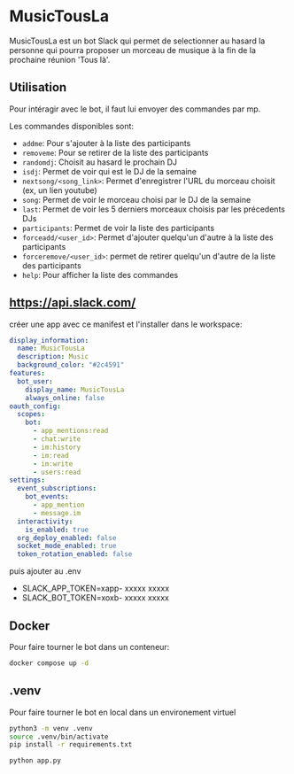 # MusicTousLa

MusicTousLa est un bot Slack qui permet de selectionner au hasard la personne qui pourra proposer un morceau de musique à la fin de la prochaine réunion 'Tous là'.

## Utilisation

Pour intéragir avec le bot, il faut lui envoyer des commandes par mp.

Les commandes disponibles sont:
- `addme`: Pour s'ajouter à la liste des participants
- `removeme`: Pour se retirer de la liste des participants
- `randomdj`: Choisit au hasard le prochain DJ
- `isdj`: Permet de voir qui est le DJ de la semaine
- `nextsong/<song_link>`: Permet d'enregistrer l'URL du morceau choisit (ex, un lien youtube)
- `song`: Permet de voir le morceau choisi par le DJ de la semaine
- `last`: Permet de voir les 5 derniers morceaux choisis par les précedents DJs
- `participants`: Permet de voir la liste des participants
- `forceadd/<user_id>`: Permet d'ajouter quelqu'un d'autre à la liste des participants
- `forceremove/<user_id>`: permet de retirer quelqu'un d'autre de la liste des participants
- `help`: Pour afficher la liste des commandes

## https://api.slack.com/

créer une app avec ce manifest et l'installer dans le workspace: 

```yaml
display_information:
  name: MusicTousLa
  description: Music
  background_color: "#2c4591"
features:
  bot_user:
    display_name: MusicTousLa
    always_online: false
oauth_config:
  scopes:
    bot:
      - app_mentions:read
      - chat:write
      - im:history
      - im:read
      - im:write
      - users:read
settings:
  event_subscriptions:
    bot_events:
      - app_mention
      - message.im
  interactivity:
    is_enabled: true
  org_deploy_enabled: false
  socket_mode_enabled: true
  token_rotation_enabled: false
```
puis ajouter au .env
- SLACK_APP_TOKEN=xapp- xxxxx xxxxx
- SLACK_BOT_TOKEN=xoxb- xxxxx xxxxx

## Docker

Pour faire tourner le bot dans un conteneur:

   ```bash
   docker compose up -d
   ```

## .venv

Pour faire tourner le bot en local dans un environement virtuel
```bash
python3 -m venv .venv
source .venv/bin/activate
pip install -r requirements.txt
```
```bash
python app.py
```